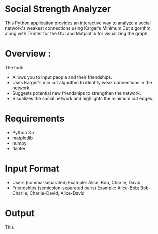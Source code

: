 # Social Strength Analyzer
This Python application provides an interactive way to analyze a social network's weakest connections using Karger’s Minimum Cut algorithm, along with Tkinter for the GUI and Matplotlib for visualizing the graph.

# Overview :
The tool:
- Allows you to input people and their friendships.
- Uses Karger's  min cut algorithm to identify weak connections in the network.
- Suggests potential new friendships to strengthen the network.
- Visualizes the social network and highlights the minimum cut edges.

# Requirements 
- Python 3.x
- matplotlib
- numpy
- tkinter

# Input Format 
 - Users  (comma-separated)
    Example: Alice, Bob, Charlie, David
 - Friendships (semicolon-separated pairs)
    Example: Alice-Bob; Bob-Charlie; Charlie-David; Alice-David

# Output 
This 
